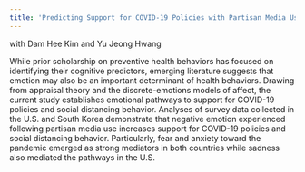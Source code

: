 ```yaml
---
title: 'Predicting Support for COVID-19 Policies with Partisan Media Use and Negative Emotion: Evidence from the U.S. and South Korea'
---
```


with Dam Hee Kim and Yu Jeong Hwang 

While prior scholarship on preventive health behaviors has focused on identifying their cognitive predictors, emerging literature suggests that emotion may also be an important determinant of health behaviors. Drawing from appraisal theory and the discrete-emotions models of affect, the current study establishes emotional pathways to support for COVID-19 policies and social distancing behavior. Analyses of survey data collected in the U.S. and South Korea demonstrate that negative emotion experienced following partisan media use increases support for COVID-19 policies and social distancing behavior. Particularly, fear and anxiety toward the pandemic emerged as strong mediators in both countries while sadness also mediated the pathways in the U.S.